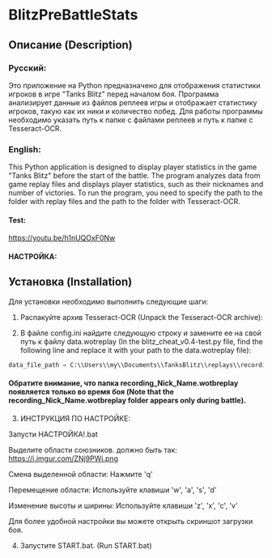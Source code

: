 # BlitzPreBattleStats

## Описание (Description)

### Русский:

Это приложение на Python предназначено для отображения статистики игроков в игре "Tanks Blitz" перед началом боя. Программа анализирует данные из файлов реплеев игры и отображает статистику игроков, такую как их ники и количество побед. Для работы программы необходимо указать путь к папке с файлами реплеев и путь к папке с Tesseract-OCR.

### English:

This Python application is designed to display player statistics in the game "Tanks Blitz" before the start of the battle. The program analyzes data from game replay files and displays player statistics, such as their nicknames and number of victories. To run the program, you need to specify the path to the folder with replay files and the path to the folder with Tesseract-OCR.

#### Test:
https://youtu.be/h1nUQOxF0Nw

#### НАСТРОЙКА:


## Установка (Installation)
Для установки необходимо выполнить следующие шаги:


1. Распакуйте архив Tesseract-OCR (Unpack the Tesseract-OCR archive):

2. В файле config.ini найдите следующую строку и замените ее на свой путь к файлу data.wotreplay (In the blitz_cheat_v0.4-test.py file, find the following line and replace it with your path to the data.wotreplay file):
```python
data_file_path = C:\\Users\\my\\Documents\\TanksBlitz\\replays\\recording_BuKa_B_Cyxux_TpycuKax.wotbreplay\\data.wotreplay
```
#### Обратите внимание, что папка recording_Nick_Name.wotbreplay появляется только во время боя (Note that the recording_Nick_Name.wotbreplay folder appears only during battle).

3. ИНСТРУКЦИЯ ПО НАСТРОЙКЕ:

Запусти НАСТРОЙКА!.bat

Выделите области союзников. должно быть так: https://i.imgur.com/ZNj9PWi.png

Смена выделенной области: Нажмите 'q'

Перемещение области: Используйте клавиши 'w', 'a', 's', 'd'

Изменение высоты и ширины: Используйте клавиши 'z', 'x', 'c', 'v'

Для более удобной настройки вы можете открыть скриншот загрузки боя.

4. Запустите START.bat. (Run START.bat)